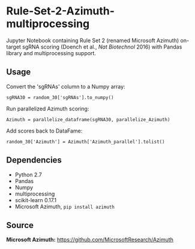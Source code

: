 # Rule-Set-2-Azimuth-multiprocessing

Jupyter Notebook containing Rule Set 2 (renamed Microsoft Azimuth) on-target sgRNA scoring (Doench et al., *Nat Biotechnol* 2016) with Pandas library and multiprocessing support. 

## Usage

Convert the 'sgRNAs' column to a Numpy array:

`sgRNA30 = random_30['sgRNAs'].to_numpy()`

Run parallelized Azimuth scoring:

`Azimuth = parallelize_dataframe(sgRNA30, parallelize_Azimuth)`

Add scores back to DataFame:

`random_30['Azimuth'] = Azimuth['Azimuth_parallel'].tolist()`

## Dependencies

* Python 2.7
* Pandas
* Numpy
* multiprocessing
* scikit-learn 0.17.1
* Microsoft Azimuth, `pip install azimuth`

## Source

**Microsoft Azimuth:** https://github.com/MicrosoftResearch/Azimuth
